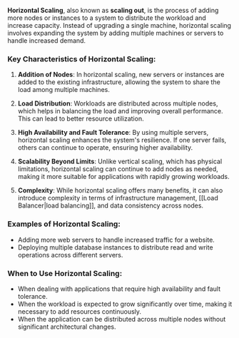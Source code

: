 **Horizontal Scaling**, also known as **scaling out**, is the process of adding more nodes or instances to a system to distribute the workload and increase capacity. Instead of upgrading a single machine, horizontal scaling involves expanding the system by adding multiple machines or servers to handle increased demand.

### Key Characteristics of Horizontal Scaling:

1. **Addition of Nodes**: In horizontal scaling, new servers or instances are added to the existing infrastructure, allowing the system to share the load among multiple machines.

2. **Load Distribution**: Workloads are distributed across multiple nodes, which helps in balancing the load and improving overall performance. This can lead to better resource utilization.

3. **High Availability and Fault Tolerance**: By using multiple servers, horizontal scaling enhances the system's resilience. If one server fails, others can continue to operate, ensuring higher availability.

4. **Scalability Beyond Limits**: Unlike vertical scaling, which has physical limitations, horizontal scaling can continue to add nodes as needed, making it more suitable for applications with rapidly growing workloads.

5. **Complexity**: While horizontal scaling offers many benefits, it can also introduce complexity in terms of infrastructure management, [[Load Balancer|load balancing]], and data consistency across nodes.

### Examples of Horizontal Scaling:

- Adding more web servers to handle increased traffic for a website.
- Deploying multiple database instances to distribute read and write operations across different servers.

### When to Use Horizontal Scaling:

- When dealing with applications that require high availability and fault tolerance.
- When the workload is expected to grow significantly over time, making it necessary to add resources continuously.
- When the application can be distributed across multiple nodes without significant architectural changes.